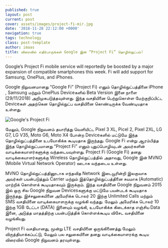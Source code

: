 ```yaml
---
published: true
layout: post
current: post
cover: assets/images/project-fi-mir.jpg
date: '2018-11-28 22:12:00 +0000'
navigation: true
tags: technology
class: post-template
author: imaas
title: விரைவில் எதிர்பாருங்கள் Google இன் “Project Fi” தொழில்நுட்பம்!
--- 
```

Google’s Project Fi mobile service will reportedly be boosted by a major expansion of compatible smartphones this week. Fi will add support for Samsung, OnePlus, and iPhones.

Google நிறுவனமானது “Google Fi” (Project Fi) எனும் தொழில்நுட்பத்தினை iPhone , Samsung மற்றும் OnePlus Deviceகளில் Beta Version இனை நாளை (29/11/2018) அறிமுகபடுத்தவுள்ளது. இந்த வசதியினை பெற்றுகொள்ள மேற்குறிப்பிட்ட Deviceகள் அதற்கென தொழில்நுட்ப வசதியினை கொண்டிருக்க வேண்டியதாக உள்ளது. 

<p><img src="https://techlanka.lk/assets/images/Project-Fi.png" alt="Google's Project Fi" /></p>

மேலும், Google நிறுவனம் தயாரித்து வெளியிட்ட Pixel 3 XL, Picel 2, Pixel 2XL, LG G7, LG V35, Moto G6, Moto X4  போன்ற Deviceகளில் மட்டுமே இந்த தொழில்நுட்பத்தினை உபயோகிக்க கூடியதாக இருந்தது. Google Fi என்று ஆரம்பித்த இந்த தொழில்நுட்பமானது “Project Fi” எனும் புதுப்பொழிவுடன் அவர்களின் வாடிக்கையாளர்களுக்கு வந்தடையவுள்ளது.  Project Fi (Google Fi) தனது வாடிக்கையாளர்களுக்கு  Wireless தொழில்நுட்பத்தில் அதாவது,  Google இன் MVNO (Mobile Virtual Network Operator) ஊடாக வந்தடைய உள்ளது. 

MVNO தொழில்நுட்பத்தினூடாக எந்தவித Network இடையூரின்றி இலகுவாக அவர்கள் பயன்படுத்தும் Carrier மற்றும் இத்தொழில்நுட்பத்தினை சுயமாக (Automatic) மாற்றிக் கொள்ளக் கூடியதாகவும் இருக்கும். இந்த வசதியினை Google நிறுவனம் 2015 இல் ஒரு சில Google நிறுவன Devicesகளுக்கு மட்டுமே பயன்படக் கூடியதாக இருந்தது. இச்சலுகையினை அமேரிக்க டொலர் 20 இற்கு Unlimited Calls மற்றும் SMS வசதியினை வாடிக்கையாளருக்கு வழங்கி வந்தது. மேலும் அமேரிக்க டொலர் 10 இற்கு 1GB டேட்டா (DATA) இனையும் வழங்கி, உபயோகிக்க கிடைக்காத எஞ்சிய Data இனை, அடுத்த மாதத்திற்கு பயன்படுத்திக் கொள்ளக்கூடிய விசேட வசதியினை வழங்கியது. 

Project Fi வசதியானது, மூன்று LTE வசதியினை ஒருங்கிணைத்து மேலும் விருத்தியாக்கப்பட்டு, மேலும் பல சலுகையினை தனது வாடிக்கையாளரக்கு கூடிய விரைவில் Google நிறுவனம் தரவுள்ளது.
